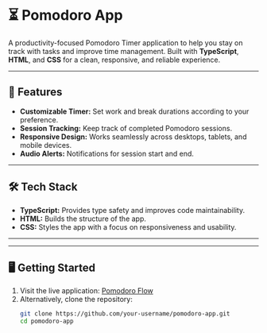 # ⏳ Pomodoro App

A productivity-focused Pomodoro Timer application to help you stay on track with tasks and improve time management. Built with **TypeScript**, **HTML**, and **CSS** for a clean, responsive, and reliable experience.

---

## 🚀 Features
- **Customizable Timer:** Set work and break durations according to your preference.
- **Session Tracking:** Keep track of completed Pomodoro sessions.
- **Responsive Design:** Works seamlessly across desktops, tablets, and mobile devices.
- **Audio Alerts:** Notifications for session start and end.
---

## 🛠️ Tech Stack
- **TypeScript:** Provides type safety and improves code maintainability.
- **HTML:** Builds the structure of the app.
- **CSS:** Styles the app with a focus on responsiveness and usability.

---


---

## 🖥️ Getting Started
1. Visit the live application: [Pomodoro Flow](https://pomodoro-flow.netlify.app/)
2. Alternatively, clone the repository:
   ```bash
   git clone https://github.com/your-username/pomodoro-app.git
   cd pomodoro-app
